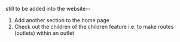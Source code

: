 
still to be added into the website--
1. Add another section to the home page
2. Check out the children of the children feature i.e. to make routes (outlets) within an outlet